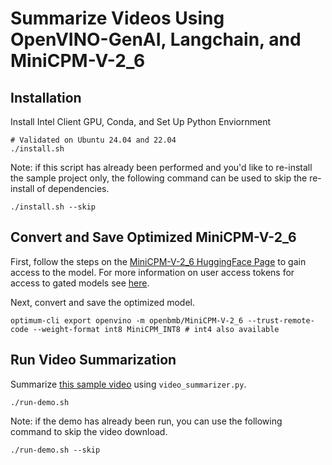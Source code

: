 # Summarize Videos Using OpenVINO-GenAI, Langchain, and MiniCPM-V-2_6

## Installation
Install Intel Client GPU, Conda, and Set Up Python Enviornment
```
# Validated on Ubuntu 24.04 and 22.04
./install.sh
```

Note: if this script has already been performed and you'd like to re-install the sample project only, the following command can be used to skip the re-install of dependencies.
```
./install.sh --skip
```

## Convert and Save Optimized MiniCPM-V-2_6
First, follow the steps on the [MiniCPM-V-2_6 HuggingFace Page](https://huggingface.co/openbmb/MiniCPM-V-2_6) to gain access to the model. For more information on user access tokens for access to gated models see [here](https://huggingface.co/docs/hub/en/security-tokens).

Next, convert and save the optimized model.
```
optimum-cli export openvino -m openbmb/MiniCPM-V-2_6 --trust-remote-code --weight-format int8 MiniCPM_INT8 # int4 also available 
```

## Run Video Summarization
Summarize [this sample video](https://github.com/intel-iot-devkit/sample-videos/raw/master/one-by-one-person-detection.mp4) using `video_summarizer.py`.

```
./run-demo.sh 
```

Note: if the demo has already been run, you can use the following command to skip the video download.


```
./run-demo.sh --skip
```